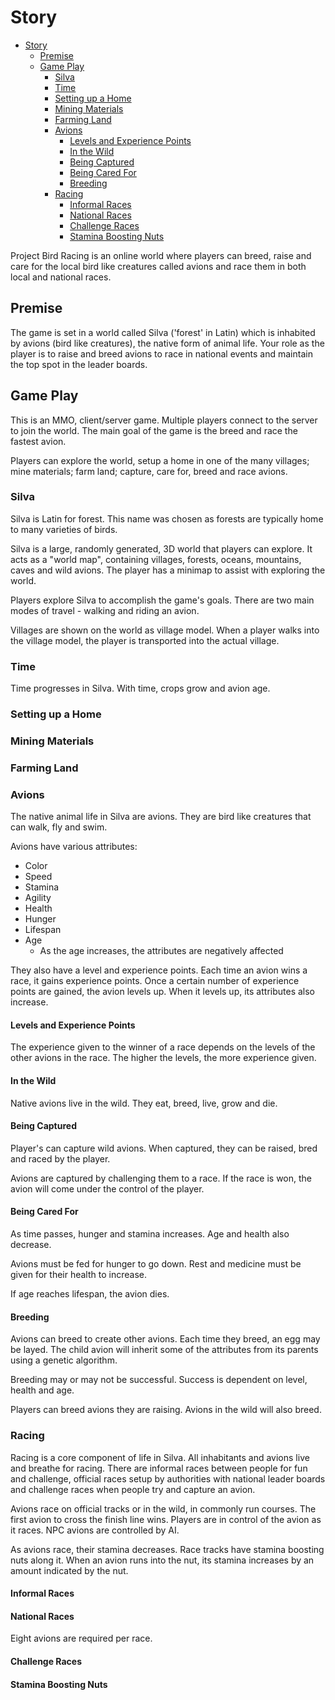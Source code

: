 # Story

- [Story](#story)
  - [Premise](#premise)
  - [Game Play](#game-play)
    - [Silva](#silva)
    - [Time](#time)
    - [Setting up a Home](#setting-up-a-home)
    - [Mining Materials](#mining-materials)
    - [Farming Land](#farming-land)
    - [Avions](#avions)
      - [Levels and Experience Points](#levels-and-experience-points)
      - [In the Wild](#in-the-wild)
      - [Being Captured](#being-captured)
      - [Being Cared For](#being-cared-for)
      - [Breeding](#breeding)
    - [Racing](#racing)
      - [Informal Races](#informal-races)
      - [National Races](#national-races)
      - [Challenge Races](#challenge-races)
      - [Stamina Boosting Nuts](#stamina-boosting-nuts)

Project Bird Racing is an online world where players can breed, raise and care for the local bird like creatures called avions and race them in both local and national races.

## Premise

The game is set in a world called Silva ('forest' in Latin) which is inhabited by avions (bird like creatures), the native form of animal life. Your role as the player is to raise and breed avions to race in national events and maintain the top spot in the leader boards.

## Game Play

This is an MMO, client/server game. Multiple players connect to the server to join the world. The main goal of the game is the breed and race the fastest avion.

Players can explore the world, setup a home in one of the many villages; mine materials; farm land; capture, care for, breed and race avions.

### Silva

Silva is Latin for forest. This name was chosen as forests are typically home to many varieties of birds.

Silva is a large, randomly generated, 3D world that players can explore. It acts as a "world map", containing villages, forests, oceans, mountains, caves and wild avions. The player has a minimap to assist with exploring the world.

Players explore Silva to accomplish the game's goals. There are two main modes of travel - walking and riding an avion.

Villages are shown on the world as village model. When a player walks into the village model, the player is transported into the actual village.

### Time

Time progresses in Silva. With time, crops grow and avion age.

### Setting up a Home

### Mining Materials

### Farming Land

### Avions

The native animal life in Silva are avions. They are bird like creatures that can walk, fly and swim.

Avions have various attributes:

- Color
- Speed
- Stamina
- Agility
- Health
- Hunger
- Lifespan
- Age
  - As the age increases, the attributes are negatively affected

They also have a level and experience points. Each time an avion wins a race, it gains experience points. Once a certain number of experience points are gained, the avion levels up. When it levels up, its attributes also increase.

#### Levels and Experience Points

The experience given to the winner of a race depends on the levels of the other avions in the race. The higher the levels, the more experience given.

#### In the Wild

Native avions live in the wild. They eat, breed, live, grow and die.

#### Being Captured

Player's can capture wild avions. When captured, they can be raised, bred and raced by the player.

Avions are captured by challenging them to a race. If the race is won, the avion will come under the control of the player.

#### Being Cared For

As time passes, hunger and stamina increases. Age and health also decrease.

Avions must be fed for hunger to go down. Rest and medicine must be given for their health to increase.

If age reaches lifespan, the avion dies.

#### Breeding

Avions can breed to create other avions. Each time they breed, an egg may be layed. The child avion will inherit some of the attributes from its parents using a genetic algorithm.

Breeding may or may not be successful. Success is dependent on level, health and age.

Players can breed avions they are raising. Avions in the wild will also breed.

### Racing

Racing is a core component of life in Silva. All inhabitants and avions live and breathe for racing. There are informal races between people for fun and challenge, official races setup by authorities with national leader boards and challenge races when people try and capture an avion.

Avions race on official tracks or in the wild, in commonly run courses. The first avion to cross the finish line wins. Players are in control of the avion as it races. NPC avions are controlled by AI.

As avions race, their stamina decreases. Race tracks have stamina boosting nuts along it. When an avion runs into the nut, its stamina increases by an amount indicated by the nut.

#### Informal Races

#### National Races

Eight avions are required per race.

#### Challenge Races

#### Stamina Boosting Nuts
